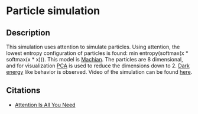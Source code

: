 # Particle simulation

## Description
This simulation uses attention to simulate particles. Using attention, the lowest entropy configuration of particles is found: min entropy(softmax(x * softmax(x * x))). This model is [Machian](https://en.wikipedia.org/wiki/Mach%27s_principle). The particles are 8 dimensional, and for visualization [PCA](https://en.wikipedia.org/wiki/Principal_component_analysis) is used to reduce the dimensions down to 2. [Dark energy](https://en.wikipedia.org/wiki/Dark_energy) like behavior is observed. Video of the simulation can be found [here](https://youtu.be/XybMZlyqPdU).

## Citations
* [Attention Is All You Need](https://arxiv.org/abs/1706.03762)